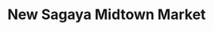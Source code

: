 ---
title: "New Sagaya Midtown Market"
url: /anchorage/new-sagaya-midtown-market/
shop: Supermarkt
---